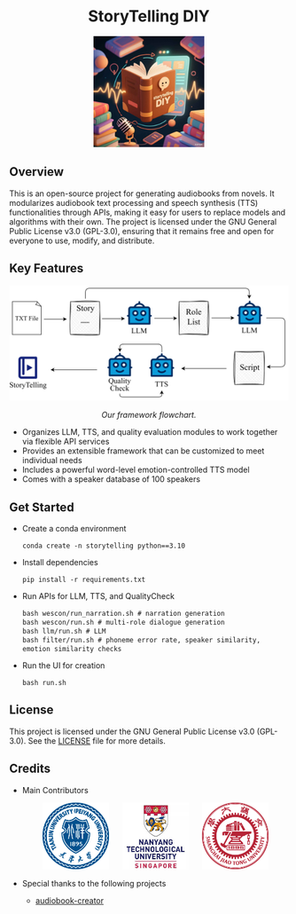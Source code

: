 <div align="center">
    <h1>
    StoryTelling DIY
    </h1>
    <img src="./pics/logo.png" alt="Contributor 1" width="200" />
</div>

## Overview
This is an open-source project for generating audiobooks from novels. It modularizes audiobook text processing and speech synthesis (TTS) functionalities through APIs, making it easy for users to replace models and algorithms with their own. The project is licensed under the GNU General Public License v3.0 (GPL-3.0), ensuring that it remains free and open for everyone to use, modify, and distribute.

## Key Features

<p align="center">
  <img src="./pics/pipeline.png" alt="Framework flowchart" width="700" />
</p>
<p align="center"><em>Our framework flowchart.</em></p>


* Organizes LLM, TTS, and quality evaluation modules to work together via flexible API services
* Provides an extensible framework that can be customized to meet individual needs
* Includes a powerful word-level emotion-controlled TTS model
* Comes with a speaker database of 100 speakers

## Get Started

* Create a conda environment
    ```shell
    conda create -n storytelling python==3.10
    ```

* Install dependencies
    
    ```shell
    pip install -r requirements.txt
    ```

* Run APIs for LLM, TTS, and QualityCheck
    ```shell
    bash wescon/run_narration.sh # narration generation
    bash wescon/run.sh # multi-role dialogue generation
    bash llm/run.sh # LLM
    bash filter/run.sh # phoneme error rate, speaker similarity, emotion similarity checks
    ```

* Run the UI for creation
    ```shell
    bash run.sh
    ```

## License

This project is licensed under the GNU General Public License v3.0 (GPL-3.0). See the [LICENSE](https://github.com/wangtianrui/VocalStory/blob/main/LICENSE) file for more details.

## Credits 

* Main Contributors
    <p align="center"> <img src="./pics/tju.png" alt="Contributor 1" width="120" /> &nbsp;&nbsp;&nbsp;&nbsp; <img src="./pics/NTU.png" alt="Contributor 2" width="120" /> &nbsp;&nbsp;&nbsp;&nbsp; <img src="./pics/sjtu.png" alt="Contributor 3" width="120" /> </p>

* Special thanks to the following projects

    * [audiobook-creator](https://github.com/prakharsr/audiobook-creator)
